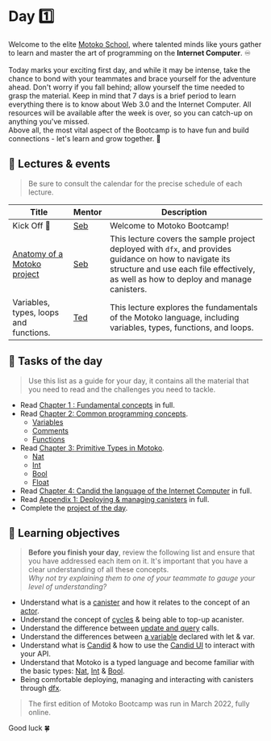 # Day 1️⃣
Welcome to the elite [Motoko School](https://twitter.com/MotokoSchool), where talented minds like yours gather to learn and master the art of programming on the **Internet Computer**. ♾️ <br/>  
Today marks your exciting first day, and while it may be intense, take the chance to bond with your teammates and brace yourself for the adventure ahead. Don't worry if you fall behind; allow yourself the time needed to grasp the material. Keep in mind that 7 days is a brief period to learn everything there is to know about Web 3.0 and the Internet Computer. All resources will be available after the week is over, so you can catch-up on anything you've missed. <br/>
Above all, the most vital aspect of the Bootcamp is to have fun and build connections - let's learn and grow together. 💪
## 🍿 Lectures & events
> Be sure to consult the calendar for the precise schedule of each lecture.

| Title | Mentor |  Description |
|-----------------|-----------------|-----------------|
 Kick Off 🎉| <a href="https://twitter.com/seb_icp" target="_blank"> Seb  </a> | Welcome to Motoko Bootcamp! 
| <a href="https://www.youtube.com/watch?v=_T7GgPxxSKo" target="_blank"> Anatomy of a Motoko project </a> | <a href="https://twitter.com/seb_icp" target="_blank"> Seb  </a> | This lecture covers the sample project deployed with `dfx`, and provides guidance on how to navigate its structure and use each file effectively, as well as how to deploy and manage canisters.
| Variables, types, loops and functions. |  <a href="https://twitter.com/tedreinhardt" target="_blank"> Ted  </a> | This lecture explores the fundamentals of the Motoko language, including variables, types, functions, and loops.
##  🧭 Tasks of the day
> Use this list as a guide for your day, it contains all the material that you need to read and the challenges you need to tackle.
- Read [Chapter 1 : Fundamental concepts](../../manuals/chapters/chapter-1/CHAPTER-1.MD) in full.
- Read [Chapter 2: Common programming concepts](../../manuals/chapters/chapter-2/CHAPTER-2.MD).
    - [Variables](https://github.com/motoko-bootcamp/motoko-starter/blob/main/manuals/chapters/chapter-2/CHAPTER-2.MD#-variables)
    - [Comments](https://github.com/motoko-bootcamp/motoko-starter/blob/main/manuals/chapters/chapter-2/CHAPTER-2.MD#-comments)
    - [Functions](https://github.com/motoko-bootcamp/motoko-starter/blob/main/manuals/chapters/chapter-2/CHAPTER-2.MD#%EF%B8%8F-functions)
- Read [Chapter 3: Primitive Types in Motoko](../../manuals/chapters/chapter-3/CHAPTER-3.MD).
    - [Nat](https://github.com/motoko-bootcamp/motoko-starter/blob/main/manuals/chapters/chapter-3/CHAPTER-3.MD#-nat)
    - [Int](https://github.com/motoko-bootcamp/motoko-starter/blob/main/manuals/chapters/chapter-3/CHAPTER-3.MD#-int)
    - [Bool](https://github.com/motoko-bootcamp/motoko-starter/blob/main/manuals/chapters/chapter-3/CHAPTER-3.MD#-bool)
    - [Float](https://github.com/motoko-bootcamp/motoko-starter/blob/main/manuals/chapters/chapter-3/CHAPTER-3.MD#float)
- Read [Chapter 4: Candid the language of the Internet Computer](../../manuals/chapters/chapter-4/CHAPTER-4.MD) in full.
- Read [Appendix 1: Deploying & managing canisters](../../manuals/appendix/appendix-1/APPENDIX-1.MD#) in full.
- Complete the [project of the day](./project/README.MD).
## 🎯 Learning objectives
> **Before you finish your day**, review the following list and ensure that you have addressed each item on it. It's important that you have a clear understanding of all these concepts. <br/> <i> Why not try explaining them to one of your teammate to gauge your level of understanding? </i>

- Understand what is a [canister](../../manuals/chapters/chapter-1/CHAPTER-1.MD#what-is-a-canister) and how it relates to the concept of an [actor](../../manuals/chapters/chapter-1/CHAPTER-1.MD#the-actor-model).
- Understand the concept of [cycles](../../manuals/chapters/chapter-1/CHAPTER-1.MD#fuel-on-the-internet-computer-cycles) & being able to top-up acanister.
- Understand the difference between [update and query](../../manuals/chapters/chapter-1/CHAPTER-1.MD#update-vs-query) calls.
- Understand the differences between [a variable](../../manuals/chapters/chapter-2/CHAPTER-2.MD#📦-variables) declared with let & var.
- Understand what is [Candid](../../manuals/chapters/chapter-4/CHAPTER-4.MD#chapter-4-candid-the-language-of-the-internet-computer) & how to use the [Candid UI](https://github.com/motoko-bootcamp/motoko-starter/blob/main/manuals/chapters/chapter-4/CHAPTER-4.MD#--candid-ui-) to interact with your API.
- Understand that Motoko is a typed language and become familiar with the basic types: [Nat](https://github.com/motoko-bootcamp/motoko-starter/blob/main/manuals/chapters/chapter-3/CHAPTER-3.MD#-nat), [Int](https://github.com/motoko-bootcamp/motoko-starter/blob/main/manuals/chapters/chapter-3/CHAPTER-3.MD#-int) & [Bool](https://github.com/motoko-bootcamp/motoko-starter/blob/main/manuals/chapters/chapter-3/CHAPTER-3.MD#-bool).
- Being comfortable deploying, managing and interacting with canisters through [dfx](https://github.com/motoko-bootcamp/motoko-starter/blob/main/manuals/chapters/chapter-4/CHAPTER-4.MD#--using-the-terminal-dfx-).

> The first edition of Motoko Bootcamp was run in March 2022, fully online.

Good luck 🍀
